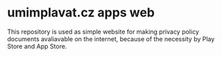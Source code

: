 # umimplavat.cz apps web

This repository is used as simple website for making privacy policy documents avaliavable on the internet, because of the necessity by Play Store and App Store.
